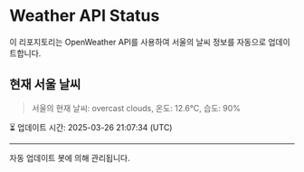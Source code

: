 
# Weather API Status

이 리포지토리는 OpenWeather API를 사용하여 서울의 날씨 정보를 자동으로 업데이트합니다.

## 현재 서울 날씨
> 서울의 현재 날씨: overcast clouds, 온도: 12.6°C, 습도: 90%

⏳ 업데이트 시간: 2025-03-26 21:07:34 (UTC)

---
자동 업데이트 봇에 의해 관리됩니다.
